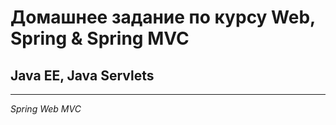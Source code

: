 # Домашнее задание по курсу Web, Spring & Spring MVC
## Java EE, Java Servlets
***
*Spring Web MVC* 